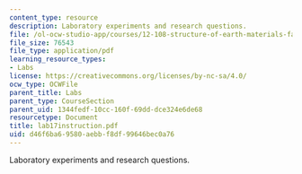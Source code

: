 ```yaml
---
content_type: resource
description: Laboratory experiments and research questions.
file: /ol-ocw-studio-app/courses/12-108-structure-of-earth-materials-fall-2004/d46f6ba69580aebbf8df99646bec0a76_lab17instruction.pdf
file_size: 76543
file_type: application/pdf
learning_resource_types:
- Labs
license: https://creativecommons.org/licenses/by-nc-sa/4.0/
ocw_type: OCWFile
parent_title: Labs
parent_type: CourseSection
parent_uid: 1344fedf-10cc-160f-69dd-dce324e6de68
resourcetype: Document
title: lab17instruction.pdf
uid: d46f6ba6-9580-aebb-f8df-99646bec0a76
---
```

Laboratory experiments and research questions.